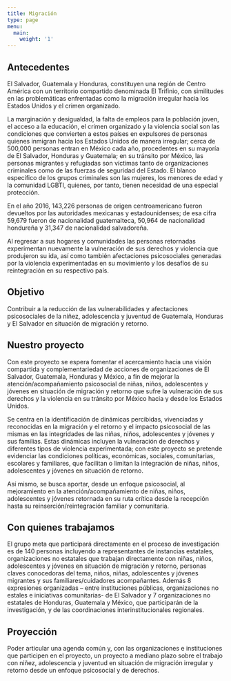 ```yaml
---
title: Migración
type: page
menu:
  main:
    weight: '1'
---
```

## **Antecedentes**

El Salvador, Guatemala y Honduras, constituyen una región de Centro América con un territorio compartido denominada El Trifinio, con similitudes en las problemáticas enfrentadas como la migración irregular hacia los Estados Unidos y el crimen organizado.

La marginación y desigualdad, la falta de empleos para la población joven, el acceso a la educación, el crimen organizado y la violencia social son las condiciones que convierten a estos países en expulsores de personas quienes inmigran hacia los Estados Unidos de manera irregular; cerca de 500,000 personas entran en México cada año, procedentes en su mayoría de El Salvador, Honduras y Guatemala; en su tránsito por México, las personas migrantes y refugiadas son víctimas tanto de organizaciones criminales como de las fuerzas de seguridad del Estado. El blanco específico de los grupos criminales son las mujeres, los menores de edad y la comunidad LGBTI, quienes, por tanto, tienen necesidad de una especial protección.



En el año 2016, 143,226 personas de origen centroamericano fueron devueltos por las autoridades mexicanas y estadounidenses; de esa cifra 59,679 fueron de nacionalidad guatemalteca, 50,964 de nacionalidad hondureña y 31,347 de nacionalidad salvadoreña.

Al regresar a sus hogares y comunidades las personas retornadas experimentan nuevamente la vulneración de sus derechos y violencia que produjeron su ida, así como también afectaciones psicosociales generadas por la violencia experimentadas en su movimiento y los desafíos de su reintegración en su respectivo país. 

## Objetivo

Contribuir a la reducción de las vulnerabilidades y afectaciones psicosociales de la niñez, adolescencia y juventud de Guatemala, Honduras y El Salvador en situación de migración y retorno.

## Nuestro proyecto

Con este proyecto se espera fomentar el acercamiento hacia una visión compartida y complementariedad de acciones de organizaciones de El Salvador, Guatemala, Honduras y México, a fin de mejorar la atención/acompañamiento psicosocial de niñas, niños, adolescentes y jóvenes en situación de migración y retorno que sufre la vulneración de sus derechos y la violencia en su tránsito por México hacia y desde los Estados Unidos. 

Se centra en la identificación de dinámicas percibidas, vivenciadas y reconocidas en la migración y el retorno y el impacto psicosocial de las mismas en las integridades de las niñas, niños, adolescentes y jóvenes y sus familias. Estas dinámicas incluyen la vulneración de derechos y diferentes tipos de violencia experimentada; con este proyecto se pretende evidenciar las condiciones políticas, económicas, sociales, comunitarias, escolares y familiares, que facilitan o limitan la integración de niñas, niños, adolescentes y jóvenes en situación de retorno. 

Así mismo, se busca aportar, desde un enfoque psicosocial, al mejoramiento en la atención/acompañamiento de niñas, niños, adolescentes y jóvenes retornada en su ruta crítica desde la recepción hasta su reinserción/reintegración familiar y comunitaria.

## Con quienes trabajamos

El grupo meta que participará directamente en el proceso de investigación es de 140 personas incluyendo a representantes de instancias estatales, organizaciones no estatales que trabajan directamente con niñas, niños, adolescentes y jóvenes en situación de migración y retorno, personas claves conocedoras del tema, niños, niñas, adolescentes y jóvenes migrantes y sus familiares/cuidadores acompañantes. Además 8 expresiones organizadas – entre instituciones públicas, organizaciones no estales e iniciativas comunitarias- de El Salvador y 7 organizaciones no estatales de Honduras, Guatemala y México, que participarán de la investigación, y de las coordinaciones interinstitucionales regionales.

## Proyección

Poder articular una agenda común y, con las organizaciones e instituciones que participen en el proyecto, un proyecto a mediano plazo sobre el trabajo con niñez, adolescencia y juventud en situación de migración irregular y retorno desde un enfoque psicosocial y de derechos.
